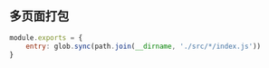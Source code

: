 ## 多页面打包

```js
module.exports = {
    entry: glob.sync(path.join(__dirname, './src/*/index.js'))
}
```